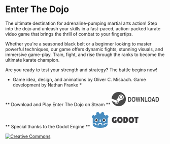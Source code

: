 # Enter The Dojo
The ultimate destination for adrenaline-pumping martial arts action! Step into the dojo and unleash your skills in a fast-paced, action-packed karate video game that brings the thrill of combat to your fingertips.

Whether you're a seasoned black belt or a beginner looking to master powerful techniques, our game offers dynamic fights, stunning visuals, and immersive game-play. Train, fight, and rise through the ranks to become the ultimate karate champion.

Are you ready to test your strength and strategy? The battle begins now!

* Game idea, design, and animations by Oliver C. Misbach. Game development by Nathan Franke *

** Download and Play Enter The Dojo on Steam **
<a href="https://store.steampowered.com/app/3603340/Enter_the_Dojo/"><img src="web/download.svg" alt="Steam" width="150"/></a>

** Special thanks to the Godot Engine **
<a href="https://godotengine.org/"><img src="web/godot.svg" alt="Godot" width="150"/></a>

<a href="https://creativecommons.org/licenses/by/4.0/"><img src="https://mirrors.creativecommons.org/presskit/buttons/88x31/svg/by.svg" alt="Creative Commons" width="80"/></a>
